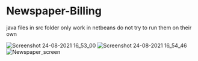 # Newspaper-Billing

java files in src folder only work in netbeans do not try to run them on their own

![Screenshot 24-08-2021 16_53_00](https://user-images.githubusercontent.com/30958999/130608454-ec17b163-5106-4d75-a697-c2d4ccd8735d.png)
![Screenshot 24-08-2021 16_54_46](https://user-images.githubusercontent.com/30958999/130608458-27a6bc8d-6411-4a99-91be-4a0530a0c5a3.png)
![Newspaper_screen](https://user-images.githubusercontent.com/30958999/180825975-bec2c908-da4c-483e-9111-90d2b6cab279.png)
